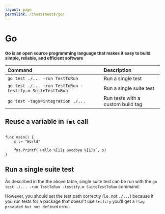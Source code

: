 ```yaml
---
layout: page
permalink: /cheatsheets/go/
---
```

<h1>Go</h1>
<h3><small class="text-muted">Go is an open source programming language that makes it easy to build simple, reliable,
        and efficient software</small></h3>

|Command|Description|
|:--|:--|
|`go test ./... -run TestToRun`|Run a single test|
|`go test ./... -run TestToRun -testify.m SuiteTestToRun`|Run a single suite test|
|`go test -tags=integration ./...`|Run tests with a custom build tag|

## Reuse a variable in `fmt` call

<pre><code class="line-numbers language-go">
func main() {
	s := "World"

	fmt.Printf(`Hello %[1]s Goodbye %[1]s`, s)
}
</code></pre>

## Run a single suite test

As described in the the above table, single suite test can be run with the `go test ./... -run TestToRun -testify.m SuiteTestToRun` command.

However, you should set the test path correctly (i.e. not `./...`) because if you run tests for a package that doesn't use `testify` you'll get a `flag provided but not defined` error.
